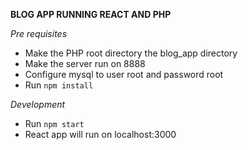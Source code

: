 **BLOG APP RUNNING REACT AND PHP**

*Pre requisites*
* Make the PHP root directory the blog_app directory
* Make the server run on 8888
* Configure mysql to user root and password root
* Run `npm install`

*Development*
* Run `npm start`
* React app will run on localhost:3000